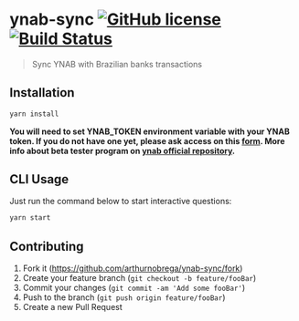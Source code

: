 # ynab-sync [![GitHub license](https://img.shields.io/badge/license-MIT-blue.svg)](https://github.com/arthurnobrega/ynab-sync/blob/master/LICENSE) [![Build Status](https://travis-ci.org/arthurnobrega/ynab-sync.svg?branch=master)](https://travis-ci.org/arthurnobrega/ynab-sync)
> Sync YNAB with Brazilian banks transactions

## Installation

```sh
yarn install
```

**You will need to set YNAB_TOKEN environment variable with your YNAB token. If you do not have one yet, please ask access on this [form](https://docs.google.com/forms/d/17plY-CE39Xl3pe2GqyVH1Unre8TjYKs-tkI6jVC4ko4/viewform?edit_requested=true). More info about beta tester program on [ynab official repository](https://github.com/ynab/ynab-sdk-js/blob/master/examples/bulk-transaction-create/index.js).**

## CLI Usage

Just run the command below to start interactive questions:

```sh
yarn start
```

## Contributing

1. Fork it (<https://github.com/arthurnobrega/ynab-sync/fork>)
2. Create your feature branch (`git checkout -b feature/fooBar`)
3. Commit your changes (`git commit -am 'Add some fooBar'`)
4. Push to the branch (`git push origin feature/fooBar`)
5. Create a new Pull Request

